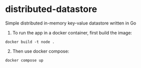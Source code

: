 # distributed-datastore

 Simple distributed in-memory key-value datastore written in Go

1. To run the app in a docker container, first build the image:

`docker build -t node .`

2. Then use docker compose:

`docker compose up`